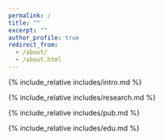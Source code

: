 ```yaml
---
permalink: /
title: ""
excerpt: ""
author_profile: true
redirect_from: 
  - /about/
  - /about.html
---
```


<span class='anchor' id='about-me'></span>
{% include_relative includes/intro.md %}

<span class='anchor' id='research'></span>
{% include_relative includes/research.md %}

<span class='anchor' id='publications'></span>
{% include_relative includes/pub.md %}

{% include_relative includes/edu.md %}

<span class='anchor' id='end-page'></span>


<br>

<center>
	<script type='text/javascript' id='clustrmaps' src='//cdn.clustrmaps.com/map_v2.js?cl=ffffff&w=500&t=m&d=98ZgCYz_BPXzld4HL9fFapBJ5kjTLP5IRdxhqmBdddg&co=2d78ad&ct=ffffff&cmo=3acc3a&cmn=ff5353'></script>
</center>

